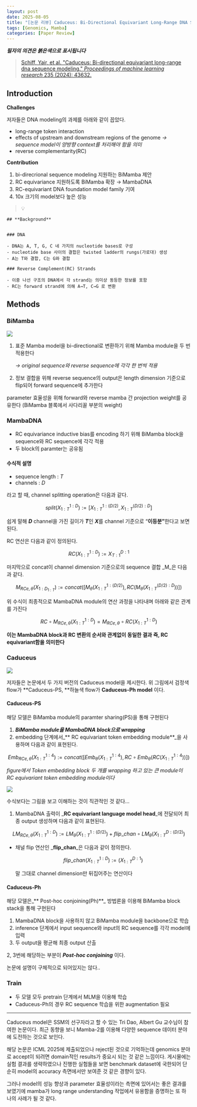 ```yaml
---
layout: post
date: 2025-08-05
title: "[논문 리뷰] Caduceus: Bi-Directional Equivariant Long-Range DNA Sequence Modeling"
tags: [Genomics, Mamba]
categories: [Paper Review]
---
```


<span class="notion-red">_**필자의 의견은 붉은색으로 표시됩니다**_</span>


> [Schiff, Yair, et al. "Caduceus: Bi-directional equivariant long-range dna sequence modeling." ](https://pmc.ncbi.nlm.nih.gov/articles/PMC12189541/)[_Proceedings of machine learning research_](https://pmc.ncbi.nlm.nih.gov/articles/PMC12189541/)[ 235 (2024): 43632.](https://pmc.ncbi.nlm.nih.gov/articles/PMC12189541/)



## Introduction


**Challenges**


저자들은 DNA modeling의 과제를 아래와 같이 꼽았다.

- long-range token interaction
- effects of upstream and downstream regions of the genome 
_→ sequence model이 양방향 context를 처리해야 함을 의미_
- reverse complementarity(RC)

**Contribution**

1. bi-direcrional sequence modeling 지원하는 BiMamba 제안
1. RC equivariance 지원하도록 BiMamba 확장 → MambaDNA
1. RC-equivariant DNA foundation model family 기여
1. 10x 크기의 model보다 높은 성능

> 💡 


	## **Background**


	### DNA

	- DNA는 A, T, G, C 네 가지의 nucleotide bases로 구성
	- nucleotide base 사이의 결합은 twisted ladder의 rungs(가로대) 생성
	- A는 T와 결합, C는 G와 결합

	### Reverse Complement(RC) Strands

	- 이중 나선 구조의 DNA에서 각 strand는 의미상 동등한 정보를 포함
	- RC는 forward strand에 의해 A→T, C→G 로 변환


## Methods



### BiMamba


![](https://prod-files-secure.s3.us-west-2.amazonaws.com/542b861c-36a8-4051-84e5-8804b6728dba/2c247d59-7815-4980-99f0-8f0d21f445a7/image.png?X-Amz-Algorithm=AWS4-HMAC-SHA256&X-Amz-Content-Sha256=UNSIGNED-PAYLOAD&X-Amz-Credential=ASIAZI2LB466UL2QZMYC%2F20250927%2Fus-west-2%2Fs3%2Faws4_request&X-Amz-Date=20250927T180119Z&X-Amz-Expires=3600&X-Amz-Security-Token=IQoJb3JpZ2luX2VjECIaCXVzLXdlc3QtMiJGMEQCIFInBjX6nfVt32vozYYnJXrT6AECM7jcTnqnZwRoEO0iAiB91sPd1NhaYnBbm5hXy87E3x68FFNlHNJIwpk0d8RCsCqIBAir%2F%2F%2F%2F%2F%2F%2F%2F%2F%2F8BEAAaDDYzNzQyMzE4MzgwNSIMZajUlwb8akoEDgQFKtwD2SnIHUeuB6s3H%2FVE5aNJIvrvP83cenyHdhwad0WWqbkBFKXt9mzS694NKvcXMNB%2FLqFBDZ93CGmB0xuH%2FoGcSc%2FdkVAj8EHc8eR3vb1TysFf%2BhiXSr4iaLWieANWWnQnXGdoosbSqepPiiO9F39ZQnjPj%2FMDST3qs5DM7qsAZw5mdtItJF%2FuK%2Bu6zbvgOUWlE8nCC4RCOzVWqNvbA%2Fs%2FfJA3cCZ05VMB5hc220pXZbKQnf4TobWun9qpmbdMhx5ebdloi1U7tgo1BnCnb6tCArYXYrQaw9Kpq%2BxZcSVDctVDuquFHD5yl3pGU6oMMq89EMYVNc5dTH8wmNCdfos8ZEwnqDpFtNjmRICracjf38zbCfeecj2iOqdQoIitXFGN6Q%2BvE8TPeizdvnZA9l9sP8jDP2NN003JDgr33gYEXTJ9rfNIqPbs2GK0SuJhXXS1O4%2FhNbH0RJV9fPgoIS1JBI4IDnVRv8TWh7iafG1e4qyVza1FGhkmB1FYjI57zXIPPYYYNQUp%2B%2Fn%2F8Cz6DL4yTwmJQTTep0OCpl3SiH%2BhVGKHUrx14GcDtWEa94k6PYUNctrFtYJXmZVsBL7QVmqpndtvLi9NeN5X3dUxwIsxvt4NmoFIUDa%2FFpGNmvcw0MngxgY6pgG2UI9WkHAmB10K01yoj%2Bm%2F1i%2BnoEhNfAFpLV84rE30Ka5fnzCzIh1Uu%2Frfv2DFF%2FJ9f80D%2BL%2F8F2DZ3N6NJ9hdpvoq5Ddp%2B2rRDw4WQHfVEgv9eqPVXJXUSZJW7DgNW6JR1W3iLXAPNHDFXCq27KJcP8qpPE2Fdw7OXW5J50EjZonnkBRjX%2BSm02gK7vOhMlxjy5iIOtfx9v1cmxGl%2BH5kT9hSuF2V&X-Amz-Signature=18d24dad928fae52d1c7182fad8fdcf60f4b79ec7114d05d03a3a533f01dcd7c&X-Amz-SignedHeaders=host&x-amz-checksum-mode=ENABLED&x-id=GetObject)

1. 표준 Mamba model을 bi-directional로 변환하기 위해 Mamba module을 두 번 적용한다

	_→ original sequence와 reverse sequence에 각각 한 번씩 적용_

1. 정보 결합을 위해 reverse sequence의 output은 length dimension 기준으로 flip되어 forward sequence에 추가한다

parameter 효율성을 위해 forward와 reverse mamba 간 projection weight를 공유한다 (BiMamba 블록에서 사다리꼴 부분의 weight)



### MambaDNA

- RC equivariance inductive bias를 encoding 하기 위해 BiMamba block을 sequence와 RC sequence에 각각 적용
- 두 block의 paramter는 공유됨


#### 수식적 설명

- sequence length : _T_
- channels : _D_

라고 할 때,  channel splitting operation은 다음과 같다.


$$
split(X^{1:D}_{1:T}):=[X^{1:(D/2)}_{1:T},X^{(D/2):D}_{1:T}]
$$


<span class="notion-red">쉽게 말해 </span><span class="notion-red">_**D**_</span><span class="notion-red"> channel을 가진 길이가 </span><span class="notion-red">_**T**_</span><span class="notion-red">인 </span><span class="notion-red">_**X**_</span><span class="notion-red">를 channel 기준으로 “</span><span class="notion-red">**이등분”**</span><span class="notion-red">한다고 보면 된다.</span>


RC 연산은 다음과 같이 정의된다.


$$
RC(X^{1:D}_{1:T}):=X^{D:1}_{T:1}
$$


마지막으로 concat이 channel dimension 기준으로의 sequence 결합 _M_은 다음과 같다.


$$
M_{RCe,\theta}(X_{1:D_{1:T}}):=concat([M_{\theta}(X^{1:(D/2)}_{1:T}),RC(M_{\theta}(X^{(D/2):D}_{1:T}))])
$$


위 수식이 최종적으로 MambaDNA module의 연산 과정을 나타내며 아래와 같은 관계를 가진다


$$
RC\circ M_{RCe,\theta}(X^{1:D}_{1:T}) = M_{RCe,\theta} \circ RC(X^{1:D}_{1:T})
$$


**이는 MambaDNA block과 RC 변환의 순서와 관계없이 동일한 결과 즉, RC equivariant함을 의미한다**



### Caduceus


![](https://prod-files-secure.s3.us-west-2.amazonaws.com/542b861c-36a8-4051-84e5-8804b6728dba/f94a60d7-8145-473b-aef9-7c68d3ec604a/image.png?X-Amz-Algorithm=AWS4-HMAC-SHA256&X-Amz-Content-Sha256=UNSIGNED-PAYLOAD&X-Amz-Credential=ASIAZI2LB466UL2QZMYC%2F20250927%2Fus-west-2%2Fs3%2Faws4_request&X-Amz-Date=20250927T180119Z&X-Amz-Expires=3600&X-Amz-Security-Token=IQoJb3JpZ2luX2VjECIaCXVzLXdlc3QtMiJGMEQCIFInBjX6nfVt32vozYYnJXrT6AECM7jcTnqnZwRoEO0iAiB91sPd1NhaYnBbm5hXy87E3x68FFNlHNJIwpk0d8RCsCqIBAir%2F%2F%2F%2F%2F%2F%2F%2F%2F%2F8BEAAaDDYzNzQyMzE4MzgwNSIMZajUlwb8akoEDgQFKtwD2SnIHUeuB6s3H%2FVE5aNJIvrvP83cenyHdhwad0WWqbkBFKXt9mzS694NKvcXMNB%2FLqFBDZ93CGmB0xuH%2FoGcSc%2FdkVAj8EHc8eR3vb1TysFf%2BhiXSr4iaLWieANWWnQnXGdoosbSqepPiiO9F39ZQnjPj%2FMDST3qs5DM7qsAZw5mdtItJF%2FuK%2Bu6zbvgOUWlE8nCC4RCOzVWqNvbA%2Fs%2FfJA3cCZ05VMB5hc220pXZbKQnf4TobWun9qpmbdMhx5ebdloi1U7tgo1BnCnb6tCArYXYrQaw9Kpq%2BxZcSVDctVDuquFHD5yl3pGU6oMMq89EMYVNc5dTH8wmNCdfos8ZEwnqDpFtNjmRICracjf38zbCfeecj2iOqdQoIitXFGN6Q%2BvE8TPeizdvnZA9l9sP8jDP2NN003JDgr33gYEXTJ9rfNIqPbs2GK0SuJhXXS1O4%2FhNbH0RJV9fPgoIS1JBI4IDnVRv8TWh7iafG1e4qyVza1FGhkmB1FYjI57zXIPPYYYNQUp%2B%2Fn%2F8Cz6DL4yTwmJQTTep0OCpl3SiH%2BhVGKHUrx14GcDtWEa94k6PYUNctrFtYJXmZVsBL7QVmqpndtvLi9NeN5X3dUxwIsxvt4NmoFIUDa%2FFpGNmvcw0MngxgY6pgG2UI9WkHAmB10K01yoj%2Bm%2F1i%2BnoEhNfAFpLV84rE30Ka5fnzCzIh1Uu%2Frfv2DFF%2FJ9f80D%2BL%2F8F2DZ3N6NJ9hdpvoq5Ddp%2B2rRDw4WQHfVEgv9eqPVXJXUSZJW7DgNW6JR1W3iLXAPNHDFXCq27KJcP8qpPE2Fdw7OXW5J50EjZonnkBRjX%2BSm02gK7vOhMlxjy5iIOtfx9v1cmxGl%2BH5kT9hSuF2V&X-Amz-Signature=00a84c7f9f2ca0f7d8a36fe9cd7d38255c4931cf8f9902f98969031baadcacbd&X-Amz-SignedHeaders=host&x-amz-checksum-mode=ENABLED&x-id=GetObject)


저자들은 논문에서 두 가지 버전의 Caduceus model을 제시한다. 위 그림에서 검정색 flow가 **Caduceus-PS, **하늘색 flow가 **Caduceus-Ph model** 이다.



#### Caduceus-PS


해당 모델은 BiMamba module의 paramter sharing(PS)을 통해 구현된다

1. _**BiMamba module을 MambaDNA block으로 wrapping**_
1. embedding 단계에서_** RC equivariant token embedding module**_을 사용하며 다음과 같이 표현된다.

$$
Emb_{RCe,\theta}(X^{1:4}_{1:T}):=concat([Emb_{\theta}(X^{1:4}_{1:T}),RC \circ Emb_{\theta}(RC(X^{1:4}_{1:T}))])
$$


_figure에서 Token embedding block 두 개를 wrapping 하고 있는 큰 module이 RC equivariant token embedding module이다_


![](https://prod-files-secure.s3.us-west-2.amazonaws.com/542b861c-36a8-4051-84e5-8804b6728dba/b175e4da-71eb-4e91-8c23-a06dabe673c9/image.png?X-Amz-Algorithm=AWS4-HMAC-SHA256&X-Amz-Content-Sha256=UNSIGNED-PAYLOAD&X-Amz-Credential=ASIAZI2LB466UL2QZMYC%2F20250927%2Fus-west-2%2Fs3%2Faws4_request&X-Amz-Date=20250927T180119Z&X-Amz-Expires=3600&X-Amz-Security-Token=IQoJb3JpZ2luX2VjECIaCXVzLXdlc3QtMiJGMEQCIFInBjX6nfVt32vozYYnJXrT6AECM7jcTnqnZwRoEO0iAiB91sPd1NhaYnBbm5hXy87E3x68FFNlHNJIwpk0d8RCsCqIBAir%2F%2F%2F%2F%2F%2F%2F%2F%2F%2F8BEAAaDDYzNzQyMzE4MzgwNSIMZajUlwb8akoEDgQFKtwD2SnIHUeuB6s3H%2FVE5aNJIvrvP83cenyHdhwad0WWqbkBFKXt9mzS694NKvcXMNB%2FLqFBDZ93CGmB0xuH%2FoGcSc%2FdkVAj8EHc8eR3vb1TysFf%2BhiXSr4iaLWieANWWnQnXGdoosbSqepPiiO9F39ZQnjPj%2FMDST3qs5DM7qsAZw5mdtItJF%2FuK%2Bu6zbvgOUWlE8nCC4RCOzVWqNvbA%2Fs%2FfJA3cCZ05VMB5hc220pXZbKQnf4TobWun9qpmbdMhx5ebdloi1U7tgo1BnCnb6tCArYXYrQaw9Kpq%2BxZcSVDctVDuquFHD5yl3pGU6oMMq89EMYVNc5dTH8wmNCdfos8ZEwnqDpFtNjmRICracjf38zbCfeecj2iOqdQoIitXFGN6Q%2BvE8TPeizdvnZA9l9sP8jDP2NN003JDgr33gYEXTJ9rfNIqPbs2GK0SuJhXXS1O4%2FhNbH0RJV9fPgoIS1JBI4IDnVRv8TWh7iafG1e4qyVza1FGhkmB1FYjI57zXIPPYYYNQUp%2B%2Fn%2F8Cz6DL4yTwmJQTTep0OCpl3SiH%2BhVGKHUrx14GcDtWEa94k6PYUNctrFtYJXmZVsBL7QVmqpndtvLi9NeN5X3dUxwIsxvt4NmoFIUDa%2FFpGNmvcw0MngxgY6pgG2UI9WkHAmB10K01yoj%2Bm%2F1i%2BnoEhNfAFpLV84rE30Ka5fnzCzIh1Uu%2Frfv2DFF%2FJ9f80D%2BL%2F8F2DZ3N6NJ9hdpvoq5Ddp%2B2rRDw4WQHfVEgv9eqPVXJXUSZJW7DgNW6JR1W3iLXAPNHDFXCq27KJcP8qpPE2Fdw7OXW5J50EjZonnkBRjX%2BSm02gK7vOhMlxjy5iIOtfx9v1cmxGl%2BH5kT9hSuF2V&X-Amz-Signature=f93bce39917bdd488e15c5f7a9d4751c6cf6370e9879db878036a3ab2a750110&X-Amz-SignedHeaders=host&x-amz-checksum-mode=ENABLED&x-id=GetObject)


<span class="notion-red">수식보다는 그림을 보고 이해하는 것이 직관적인 것 같다…</span>

1. MambaDNA 출력이 _**RC equivariant language model head**_에 전달되어 최종 output 생성하며 다음과 같이 표현된다.

$$
LM_{RCe,\theta}(X^{1:D}_{1:T}):= LM_{\theta}(X^{1:(D/2)}_{1:T})+flip\_chan\circ LM_{\theta}(X^{D:(D/2)}_{1:T})
$$

- 채널 flip 연산인 _**flip\_chan**_은 다음과 같이 정의한다.

	$$
	flip\_chan(X^{1:D}_{1:T}):=(X^{D:1}_{1:T})
	$$


	말 그대로 channel dimension만 뒤집어주는 연산이다



#### Caduceus-Ph


해당 모델은_** Post-hoc conjoining(Ph)**_ 방법론을 이용해 BiMamba block stack을 통해 구현된다

1. MambaDNA block을 사용하지 않고 BiMamba module을 backbone으로 학습
1. inference 단계에서 input sequence와 input의 RC sequence를 각각 model에 입력
1. 두 output을 평균해 최종 output 산출

2, 3번에 해당하는 부분이 _**Post-hoc conjoining**_ 이다.


<span class="notion-red">논문에 설명이 구체적으로 되어있지는 않다..</span>



### Train

- 두 모델 모두 pretrain 단계에서 MLM을 이용해 학습
- Caduceus-Ph의 경우 RC sequence 학습을 위한 augmentation 필요

---


<span class="notion-red">Caduceus model은 SSM의 선구자라고 할 수 있는 Tri Dao, Albert Gu 교수님이 참여한 논문이다. 최근 동향을 보니 Mamba-2를 이용해 다양한 sequence 데이터 분야에 도전하는 것으로 보인다.</span>


<span class="notion-red">해당 논문은 ICML 2025에 제출되었으나 reject된 것으로 기억하는데 genomics 분야로 accept이 되려면 domain적인 results가 중요시 되는 것 같은 느낌이다. 게시물에는 실험 결과를 생략하였으나 진행한 실험들을 보면 benchmark dataset에 국한되어 단순히 model의 accuracy 측면에서만 보여준 것 같은 경향이 있다.</span>


<span class="notion-red">그러나 model의 성능 향상과 parameter 효율성이라는 측면에 있어서는 좋은 결과를 보였기에 mamba가 long range understanding 작업에서 유용함을 증명하는 또 하나의 사례가 될 것 같다.</span>


